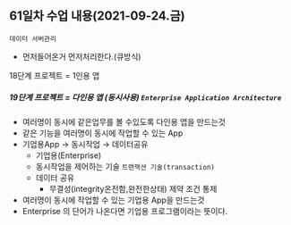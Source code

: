 ## 61일차 수업 내용(2021-09-24.금)

` 데이터 서버관리 `

- 먼저들어온거 먼저처리한다.(큐방식)

18단계 프로젝트 = 1인용 앱

##### 19단계 프로젝트 = 다인용 앱 (동시사용) ` Enterprise Application Architecture `

- 여러명이 동시에 같은업무를 볼 수있도록 다인용 앱을 만드는것
- 같은 기능을 여러명이 동시에 작업할 수 있는 App
- 기업용App  → 동시작업 → 데이터공유
  - 기업용(Enterprise)
  - 동시작업을 제어하는 기술  ` 트랜잭션 기술(transaction) `
  - 데이터 공유
    - 무결성(integrity온전함,완전한상태) 제약 조건 통제
- 여러명이 동시에 작업할 수 있는 기업용 App을 만드는것
- Enterprise 의 단어가 나온다면 기업용 프로그램이라는 뜻이다.